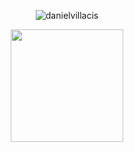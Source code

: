 
<p align="center"> <img src="https://github-readme-stats.vercel.app/api?username=danielvillacis&show_icons=true&theme=highcontrast" alt="danielvillacis" />

<p align="center"> <img height="180em" src="https://github-readme-stats.vercel.app/api/top-langs/?username=danielvillacis&show_icons=true&theme=highcontrast&layout=compact"/>
